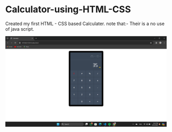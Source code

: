 # Calculator-using-HTML-CSS
 Created my first HTML - CSS based Calculater.
 note that:- Their is a no use of java script.
 
 ![calculator image](./Screenshot%202024-02-21%20181151.png)